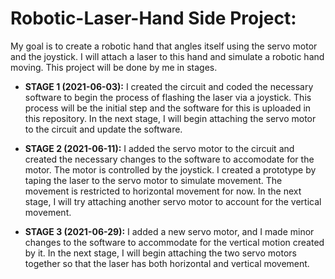 # Robotic-Laser-Hand Side Project:

                                                                         
My goal is to create a robotic hand that angles itself using the servo motor and the joystick. I will attach a laser to this hand and simulate a robotic hand moving. This project will be done by me in stages. 

- **STAGE 1 (2021-06-03):**
I created the circuit and coded the necessary software to begin the process of flashing the laser via a joystick. This process will be the initial step and the software for this is uploaded in this repository. In the next stage, I will begin attaching the servo motor to the circuit and update the software.

- **STAGE 2 (2021-06-11):**
I added the servo motor to the circuit and created the necessary changes to the software to accomodate for the motor. The motor is controlled by the joystick. I created a prototype by taping the laser to the servo motor to simulate movement. The movement is restricted to horizontal movement for now. In the next stage, I will try attaching another servo motor to account for the vertical movement.

- **STAGE 3 (2021-06-29):**
I added a new servo motor, and I made minor changes to the software to accommodate for the vertical motion created by it. In the next stage, I will begin attaching the two servo motors together so that the laser has both horizontal and vertical movement.
